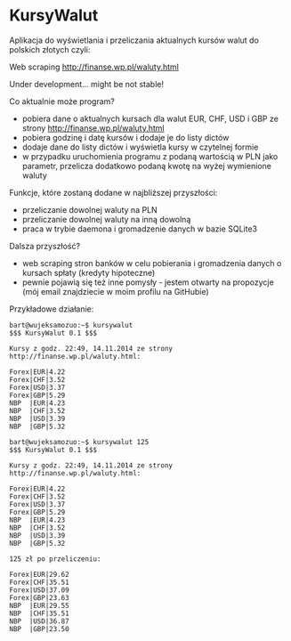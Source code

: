 KursyWalut
==========

Aplikacja do wyświetlania i przeliczania aktualnych kursów walut do polskich złotych czyli:

Web scraping http://finanse.wp.pl/waluty.html

Under development... might be not stable!

Co aktualnie może program?

- pobiera dane o aktualnych kursach dla walut EUR, CHF, USD i GBP ze strony http://finanse.wp.pl/waluty.html
- pobiera godzinę i datę kursów i dodaje je do listy dictów
- dodaje dane do listy dictów i wyświetla kursy w czytelnej formie
- w przypadku uruchomienia programu z podaną wartością w PLN jako parametr, przelicza dodatkowo podaną kwotę na wyżej wymienione waluty

Funkcje, które zostaną dodane w najbliższej przyszłości:

- przeliczanie dowolnej waluty na PLN
- przeliczanie dowolnej waluty na inną dowolną
- praca w trybie daemona i gromadzenie danych w bazie SQLite3

Dalsza przyszłość?

- web scraping stron banków w celu pobierania i gromadzenia danych o kursach spłaty (kredyty hipoteczne)
- pewnie pojawią się też inne pomysły - jestem otwarty na propozycje (mój email znajdziecie w moim profilu na GitHubie)

Przykładowe działanie:

<pre><code>bart@wujeksamozuo:~$ kursywalut
$$$ KursyWalut 0.1 $$$

Kursy z godz. 22:49, 14.11.2014 ze strony http://finanse.wp.pl/waluty.html:

Forex|EUR|4.22
Forex|CHF|3.52
Forex|USD|3.37
Forex|GBP|5.29
NBP  |EUR|4.23
NBP  |CHF|3.52
NBP  |USD|3.39
NBP  |GBP|5.32

bart@wujeksamozuo:~$ kursywalut 125
$$$ KursyWalut 0.1 $$$

Kursy z godz. 22:49, 14.11.2014 ze strony http://finanse.wp.pl/waluty.html:

Forex|EUR|4.22
Forex|CHF|3.52
Forex|USD|3.37
Forex|GBP|5.29
NBP  |EUR|4.23
NBP  |CHF|3.52
NBP  |USD|3.39
NBP  |GBP|5.32

125 zł po przeliczeniu:

Forex|EUR|29.62
Forex|CHF|35.51
Forex|USD|37.09
Forex|GBP|23.63
NBP  |EUR|29.55
NBP  |CHF|35.51
NBP  |USD|36.87
NBP  |GBP|23.50</code></pre>
